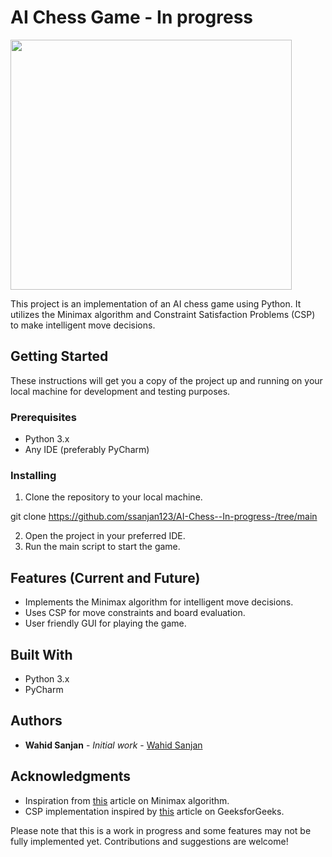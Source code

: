 # AI Chess Game - In progress

<img src="https://user-images.githubusercontent.com/84153519/213358971-e7073333-f2e2-434a-84a8-7c67e2dec5a0.png" width="450" height="400">

This project is an implementation of an AI chess game using Python. It utilizes the Minimax algorithm and Constraint Satisfaction Problems (CSP) to make intelligent move decisions.

## Getting Started

These instructions will get you a copy of the project up and running on your local machine for development and testing purposes.

### Prerequisites

- Python 3.x
- Any IDE (preferably PyCharm)

### Installing

1. Clone the repository to your local machine.

git clone https://github.com/ssanjan123/AI-Chess--In-progress-/tree/main

2. Open the project in your preferred IDE.
3. Run the main script to start the game.

## Features (Current and Future)

- Implements the Minimax algorithm for intelligent move decisions.
- Uses CSP for move constraints and board evaluation.
- User friendly GUI for playing the game.

## Built With

- Python 3.x
- PyCharm

## Authors

- **Wahid Sanjan** - *Initial work* - [Wahid Sanjan](https://github.com/ssanjan123)

## Acknowledgments

- Inspiration from [this](https://www.geeksforgeeks.org/minimax-algorithm-in-game-theory-set-3-tic-tac-toe-ai-finding-optimal-move/) article on Minimax algorithm.
- CSP implementation inspired by [this](https://www.geeksforgeeks.org/constraint-satisfaction-problem-python/) article on GeeksforGeeks.

Please note that this is a work in progress and some features may not be fully implemented yet. Contributions and suggestions are welcome!
